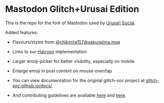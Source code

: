 #  Mastodon Glitch+Urusai Edition  #

This is the repo for the fork of Mastodon used by [Urusai! Social](https://urusai.social/).

Added features:

- Flavours/styles from @chikorita157@sakurajima.moe
- Links to our [Halcyon](https://halcyon.urusai.social/) implementation
- Larger emoji-picker for better visibility, especially on mobile
- Enlarge emoji in post content on mouse-over/tap

- You can view documentation for the original glitch-soc project at [glitch-soc.github.io/docs/](https://glitch-soc.github.io/docs/).
- And contributing guidelines are available [here](CONTRIBUTING.md) and [here](https://glitch-soc.github.io/docs/contributing/).
